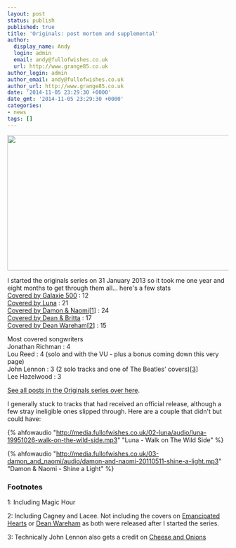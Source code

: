 ```yaml
---
layout: post
status: publish
published: true
title: 'Originals: post mortem and supplemental'
author:
  display_name: Andy
  login: admin
  email: andy@fullofwishes.co.uk
  url: http://www.grange85.co.uk
author_login: admin
author_email: andy@fullofwishes.co.uk
author_url: http://www.grange85.co.uk
date: '2014-11-05 23:29:30 +0000'
date_gmt: '2014-11-05 23:29:30 +0000'
categories:
- news
tags: []
---
```

<p><img src="http://media.fullofwishes.co.uk/00-misc/pictures/muybridge-dancing.jpg" width="717" height="307" class="aligncenter" /></p>
<p>I started the originals series on 31 January 2013 so it took me one year and eight months to get through them all... here's a few stats<br />
<a href="/list-originals/#galaxie_500">Covered by Galaxie 500</a> : 12<br />
<a href="/list-originals/#luna">Covered by Luna</a> : 21<br />
<a href="/list-originals/#damon_and_naomi">Covered by Damon & Naomi</a>[<a href="#footnote-1">1</a>] : 24<br />
<a href="/list-originals/#dean_and_britta">Covered by Dean & Britta</a> : 17<br />
<a href="/list-originals/#dean_wareham">Covered by Dean Wareham</a>[<a href="#footnote-2">2</a>] : 15</p>
<p>Most covered songwriters<br />
Jonathan Richman : 4<br />
Lou Reed : 4 (solo and with the VU - plus a bonus coming down this very page)<br />
John Lennon : 3 (2 solo tracks and one of The Beatles' covers)[<a href="#footnote-3">3</a>]<br />
Lee Hazelwood : 3</p>
<p><a href="/category/originals/" title="List: Originals">See all posts in the Originals series over here</a>.</p>
<p>I generally stuck to tracks that had received an official release, although a few stray ineligible ones slipped through. Here are a couple that didn't but could have:</p>

{% ahfowaudio "http://media.fullofwishes.co.uk/02-luna/audio/luna-19951026-walk-on-the-wild-side.mp3" "Luna - Walk on The Wild Side" %}


{% ahfowaudio "http://media.fullofwishes.co.uk/03-damon_and_naomi/audio/damon-and-naomi-20110511-shine-a-light.mp3" "Damon & Naomi - Shine a Light" %}

<h3>Footnotes</h3>
<p id="footnote-1">1: Including Magic Hour</p>
<p id="footnote-2">2: Including Cagney and Lacee. Not including the covers on <a href="/database/release/emancipated-hearts-release/" title="Emancipated Hearts">Emancipated Hearts</a> or <a href="/database/release/dean-wareham-release/" title="Dean Wareham">Dean Wareham</a> as both were released after I started the series.</p>
<p id="footnote-3">3: Technically John Lennon also gets a credit on <a href="/2013/04/originals-cheese-and-onions-by-the-rutles-covered-by-galaxie-500/" title="Originals: Cheese and Onions by The Rutles (covered by Galaxie 500)">Cheese and Onions</a></p>
